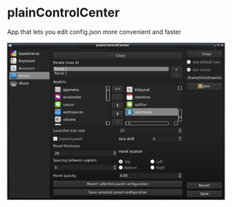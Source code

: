 # plainControlCenter

App that lets you edit config.json more convenient and faster<br><br>
<img src="scr.png">
